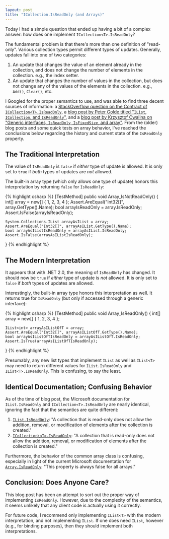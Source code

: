 ```yaml
---
layout: post
title: "ICollection.IsReadOnly (and Arrays)"
---
```

Today I had a simple question that ended up having a bit of a complex answer: how does one implement `ICollection<T>.IsReadOnly`?

The fundamental problem is that there's more than one definition of "read-only". Various collection types permit different types of updates. Generally, updates fall into one of two categories:

1. An update that changes the value of an element already in the collection, and does not change the number of elements in the collection. e.g., the index setter.
1. An update that changes the number of values in the collection, but does not change any of the values of the elements in the collection. e.g., `Add()`, `Clear()`, etc.

I Googled for the proper semantics to use, and was able to find three decent sources of information: a [StackOverflow question on the Contract of `ICollection<T>.IsReadOnly`](http://stackoverflow.com/questions/1073522/contract-of-icollectiont-isreadonly), a [blog post by Peter Golde titled "`IList`, `ICollection`, and `IsReadOnly`"](http://www.wintellect.com/CS/blogs/pgolde/archive/2005/05/12/ilist-icollection-and-isreadonly.aspx), and a [blog post by Krzysztof Cwalina on "Generic interfaces, `IsReadOnly`, `IsFixedSize`, and array"](https://docs.microsoft.com/en-us/archive/blogs/kcwalina/generic-interfaces-isreadonly-isfixedsize-and-array?WT.mc_id=DT-MVP-5000058). From the (older) blog posts and some quick tests on array behavior, I've reached the conclusions below regarding the history and current state of the `IsReadOnly` property.

## The Traditional Interpretation

The value of `IsReadOnly` is `false` if _either_ type of update is allowed. It is only set to `true` if _both_ types of updates are _not_ allowed.

The built-in array type (which only allows one type of update) honors this interpretation by returning `false` for `IsReadOnly`:

{% highlight csharp %}
[TestMethod]
public void Array_IsNotReadOnly()
{
    int[] array = new[] { 1, 2, 3, 4 };
    Assert.AreEqual("Int32[]", array.GetType().Name);
    bool arrayIsReadOnly = array.IsReadOnly;
    Assert.IsFalse(arrayIsReadOnly);
 
    System.Collections.IList arrayAsIList = array;
    Assert.AreEqual("Int32[]", arrayAsIList.GetType().Name);
    bool arrayAsIListIsReadOnly = arrayAsIList.IsReadOnly;
    Assert.IsFalse(arrayAsIListIsReadOnly);
}
{% endhighlight %}

## The Modern Interpretation

It appears that with .NET 2.0, the meaning of `IsReadOnly` has changed. It should now be `true` if _either_ type of update is _not_ allowed. It is only set to `false` if _both_ types of updates are allowed.

Interestingly, the built-in array type honors this interpretation as well. It returns true for `IsReadOnly` (but only if accessed through a generic interface):

{% highlight csharp %}
[TestMethod]
public void Array_IsReadOnly()
{
    int[] array = new[] { 1, 2, 3, 4 };
 
    IList<int> arrayAsIListOfT = array;
    Assert.AreEqual("Int32[]", arrayAsIListOfT.GetType().Name);
    bool arrayAsIListOfTIsReadOnly = arrayAsIListOfT.IsReadOnly;
    Assert.IsTrue(arrayAsIListOfTIsReadOnly);
}
{% endhighlight %}

Presumably, any new list types that implement `IList` as well as `IList<T>` may need to return different values for `IList.IsReadOnly` and `IList<T>.IsReadOnly`. This is confusing, to say the least.

## Identical Documentation; Confusing Behavior

As of the time of blog post, the Microsoft documentation for `IList.IsReadOnly` and `ICollection<T>.IsReadOnly` are nearly identical, ignoring the fact that the semantics are quite different:

 1. [`IList.IsReadOnly`](http://msdn.microsoft.com/en-us/library/system.collections.ilist.isreadonly.aspx?WT.mc_id=DT-MVP-5000058): "A collection that is read-only does not allow the addition, removal, or modification of elements after the collection is created."
 1. [`ICollection\<T>.IsReadOnly`](http://msdn.microsoft.com/en-us/library/0cfatk9t.aspx?WT.mc_id=DT-MVP-5000058): "A collection that is read-only does not allow the addition, removal, or modification of elements after the collection is created."

Furthermore, the behavior of the common array class is confusing, especially in light of the current Microsoft documentation for [`Array.IsReadOnly`](http://msdn.microsoft.com/en-us/library/system.array.isreadonly.aspx?WT.mc_id=DT-MVP-5000058): "This property is always false for all arrays."

## Conclusion: Does Anyone Care?

This blog post has been an attempt to sort out the proper way of implementing `IsReadOnly`. However, due to the complexity of the semantics, it seems unlikely that any client code is actually using it correctly.

For future code, I recommend only implementing `IList<T>` with the modern interpretation, and not implementing `IList`. If one does need `IList`, however (e.g., for binding purposes), then they should implement both interpretations.

